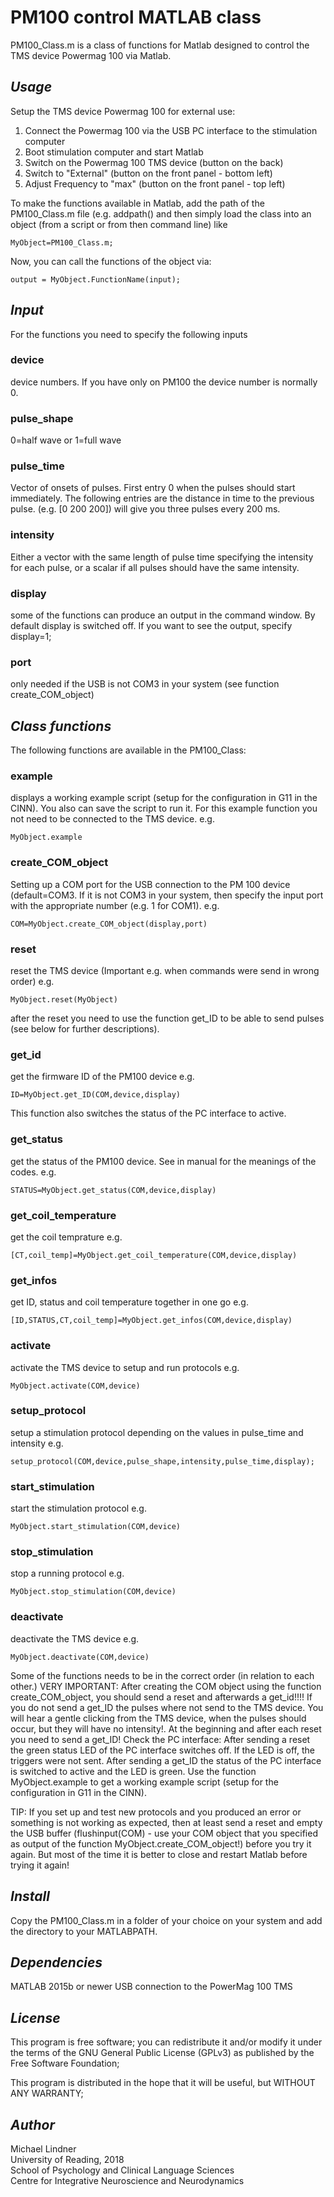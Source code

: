 # PM100 control MATLAB class
PM100_Class.m is a class of functions for Matlab designed to control the TMS device Powermag 100 via Matlab. 

## *Usage*

Setup the TMS device Powermag 100 for external use:


1. Connect the Powermag 100 via the USB PC interface to the stimulation
      computer
2. Boot stimulation computer and start Matlab
3. Switch on the Powermag 100 TMS device (button on the back)
4. Switch to "External" (button on the front panel - bottom left)
5. Adjust Frequency to "max" (button on the front panel - top left)


To make the functions available in Matlab, add the path of the 
PM100_Class.m file (e.g. addpath(<path>) and then simply load the class 
into an object (from a script or from then command line) like
```
MyObject=PM100_Class.m;
```

      
Now, you can call the functions of the object via:
```
output = MyObject.FunctionName(input);
```

      
## *Input*      
For the functions you need to specify the following inputs


### device 
device numbers. If you have only on PM100 the device number is normally 0.

### pulse_shape 
0=half wave or 1=full wave

### pulse_time  
Vector of onsets of pulses. First entry 0 when the pulses should start 
immediately. The following entries are the distance in time to the 
previous pulse. (e.g. [0 200 200]) will give you three pulses every 200 ms.

### intensity   
Either a vector with the same length of pulse time specifying the intensity 
for each pulse, or a scalar if all pulses should have the same intensity.

### display     
some of the functions can produce an output in the command window. By 
default display is switched off. If you want to see the output, specify 
display=1; 

### port        
only needed if the USB is not COM3 in your system  (see function create_COM_object)


## *Class functions*
The following functions are available in the PM100_Class:


### example          
displays a working example script (setup for the configuration in G11 in 
the CINN). You also can save the script to run it. For this example function 
you not need to be connected to the TMS device. e.g. 
```
MyObject.example
```

### create_COM_object
Setting up a COM port for the USB connection to the PM 100 device (default=COM3.
If it is not COM3 in your system, then specify the input port with the 
appropriate number (e.g. 1 for COM1). e.g.
```
COM=MyObject.create_COM_object(display,port)
```

### reset
reset the TMS device (Important e.g. when commands were send in wrong order)
e.g. 
```
MyObject.reset(MyObject)
```
after the reset you need to use the function get_ID to be able to send pulses 
(see below for further descriptions).

### get_id               
get the firmware ID of the PM100 device e.g. 
```
ID=MyObject.get_ID(COM,device,display)
```
This function also switches the status of the PC interface to active.

### get_status           
get the status of the PM100 device. See in manual for the meanings of the codes.
e.g. 
```
STATUS=MyObject.get_status(COM,device,display)
```

### get_coil_temperature
get the coil temprature e.g. 
```
[CT,coil_temp]=MyObject.get_coil_temperature(COM,device,display)
```

### get_infos            
get ID, status and coil temperature together in one go e.g.
```
[ID,STATUS,CT,coil_temp]=MyObject.get_infos(COM,device,display)
```

### activate
activate the TMS device to setup and run protocols e.g.
```
MyObject.activate(COM,device)
```

### setup_protocol       
setup a stimulation protocol depending on the values in pulse_time 
and intensity e.g.
```
setup_protocol(COM,device,pulse_shape,intensity,pulse_time,display);
```

### start_stimulation    
start the stimulation protocol e.g.
```
MyObject.start_stimulation(COM,device)
```

### stop_stimulation
stop a running protocol e.g.
```
MyObject.stop_stimulation(COM,device)
```

### deactivate           
deactivate the TMS device e.g.
```
MyObject.deactivate(COM,device)
```


Some of the functions needs to be in the correct order (in relation to
each other.) 
VERY IMPORTANT: After creating the COM object using the function 
create_COM_object, you should send a reset and afterwards a get_id!!!! 
If you do not send a get_ID the pulses where not send to the TMS device. 
You will hear a gentle clicking from the TMS device, when the pulses 
should occur, but they will have no intensity!. At the beginning and 
after each reset you need to send a get_ID! Check the PC interface: After
sending a reset the green status LED of the PC interface switches off. 
If the LED is off, the triggers were not sent. After sending a get_ID the
status of the PC interface is switched to active and the LED is green.
Use the function MyObject.example to get a working example script 
(setup for the configuration in G11 in the CINN).

TIP: If you set up and test new protocols and you produced an error or
something is not working as expected, then at least send a reset and 
empty the USB buffer (flushinput(COM) - use your COM object that you
specified as output of the function MyObject.create_COM_object!) before 
you try it again. But most of the time it is better to close and restart
Matlab before trying it again!


## *Install*  
Copy the PM100_Class.m in a folder of your choice on your system and add the directory to your MATLABPATH.


## *Dependencies*  
MATLAB 2015b or newer
USB connection to the PowerMag 100 TMS


## *License*  
This program is free software; you can redistribute it and/or modify
it under the terms of the GNU General Public License (GPLv3) as published
by the Free Software Foundation;


This program is distributed in the hope that it will be useful, but WITHOUT ANY WARRANTY;
  
  
## *Author*
Michael Lindner  
University of Reading, 2018  
School of Psychology and Clinical Language Sciences  
Centre for Integrative Neuroscience and Neurodynamics

